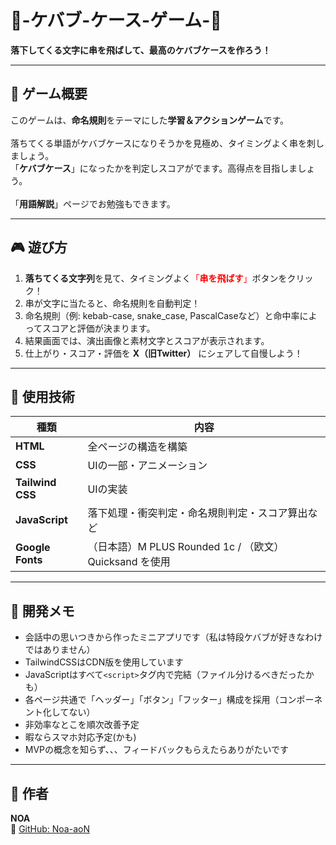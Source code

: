 # 🥙-ケバブ-ケース-ゲーム-🥙  
**落下してくる文字に串を飛ばして、最高のケバブケースを作ろう！**

---
## 🎯 ゲーム概要
このゲームは、**命名規則**をテーマにした**学習＆アクションゲーム**です。<br><br>
落ちてくる単語がケバブケースになりそうかを見極め、タイミングよく串を刺しましょう。<br>
「**ケバブケース**」になったかを判定しスコアがでます。高得点を目指しましょう。<br><br>
「**用語解説**」ページでお勉強もできます。

---
## 🎮 遊び方
1. **落ちてくる文字列**を見て、タイミングよく<span style="color:red">「**串を飛ばす**」</span>ボタンをクリック！
2. 串が文字に当たると、命名規則を自動判定！
3. 命名規則（例: kebab-case, snake_case, PascalCaseなど）と命中率によってスコアと評価が決まります。
4. 結果画面では、演出画像と素材文字とスコアが表示されます。
5. 仕上がり・スコア・評価を **X（旧Twitter）** にシェアして自慢しよう！

---
## 🧩 使用技術
| 種類 | 内容 |
|------|------|
| **HTML** | 全ページの構造を構築 |
| **CSS** | UIの一部・アニメーション |
| **Tailwind CSS** | UIの実装 |
| **JavaScript** | 落下処理・衝突判定・命名規則判定・スコア算出など |
| **Google Fonts** | （日本語）M PLUS Rounded 1c / （欧文）Quicksand を使用 |

---
## 💬 開発メモ
- 会話中の思いつきから作ったミニアプリです（私は特段ケバブが好きなわけではありません）
- TailwindCSSはCDN版を使用しています
- JavaScriptはすべて`<script>`タグ内で完結（ファイル分けるべきだったかも）
- 各ページ共通で「ヘッダー」「ボタン」「フッター」構成を採用（コンポーネント化してない）
- 非効率なとこを順次改善予定
- 暇ならスマホ対応予定(かも)
- MVPの概念を知らず、、、フィードバックもらえたらありがたいです

---

## 👦 作者
**NOA**  
📘 [GitHub: Noa-aoN](https://github.com/Noa-aoN)
